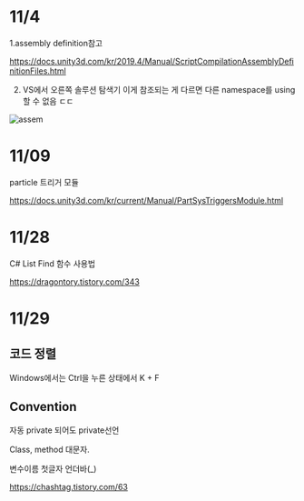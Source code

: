 # 11/4

1.assembly definition참고

https://docs.unity3d.com/kr/2019.4/Manual/ScriptCompilationAssemblyDefinitionFiles.html

2. VS에서 오른쪽 솔루션 탐색기 이게 참조되는 게 다르면 다른 namespace를 using할 수 없음 ㄷㄷ

![assem](https://github.com/limyt0/UnityStudy/assets/80087763/58ca7733-2e20-458a-be47-843b98159e60)

# 11/09

particle 트리거 모듈

https://docs.unity3d.com/kr/current/Manual/PartSysTriggersModule.html


# 11/28

C# List<T> Find 함수 사용법

https://dragontory.tistory.com/343

# 11/29

## 코드 정렬

Windows에서는 Ctrl을 누른 상태에서 K + F

## Convention

자동 private 되어도 private선언

Class, method  대문자.

변수이름 첫글자 언더바(_) 

https://chashtag.tistory.com/63
